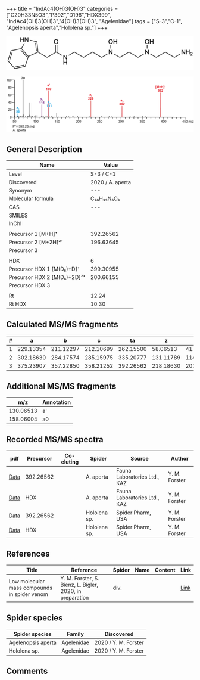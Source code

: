 +++
title = "IndAc4(OH)3(OH)3"
categories = ["C20H33N5O3","P392","D196","HDX399",
"IndAc4(OH)3(OH)3","4(OH)3(OH)3",
"Agelenidae"]
tags = ["S-3","C-1",
"Agelenopsis aperta","Hololena sp."]
+++

![](/img/IndAc4(OH)3(OH)3.png)

![](/img_MSMS/392_IndAc4(OH)3(OH)3_Aa.png?classes=border)

## General Description

| Name                        | Value            |
|-----------------------------|------------------|
| Level                       | S-3 / C-1               |
| Discovered                  | 2020 / A. aperta |
| Synonym                     | ---              |
| Molecular formula           | C₂₀H₃₃N₅O₃       |
| CAS                         | ---              |
| SMILES |   |
| InChI  |   |
|                             |                  |
| Precursor 1 [M+H]⁺          | 392.26562        |
| Precursor 2 [M+2H]²⁺        | 196.63645        |
| Precursor 3                 |                  |
|                             |                  |
| HDX                         | 6                |
| Precursor HDX 1 [M(D₆)+D]⁺   | 399.30955        |
| Precursor HDX 2 [M(D₆)+2D]²⁺ | 200.66155        |
| Precursor HDX 3             |                  |
|                             |                  |
| Rt                          | 12.24            |
| Rt HDX                      | 10.30            |

## Calculated MS/MS fragments

| # | a         | b         | c         | ta        | z         | y         | tz        |
|---|-----------|-----------|-----------|-----------|-----------|-----------|-----------|
| 1 | 229.13354 | 211.12297 | 212.10699 | 262.15500 | 58.06513 | 41.03858 | 91.08659 |
| 2 | 302.18630 | 284.17574 | 285.15975 | 335.20777 | 131.11789 | 114.09134 | 164.13935 |
| 3 | 375.23907 | 357.22850 | 358.21252 | 392.26562 | 218.18630 | 201.15975 | 235.21285 |

## Additional MS/MS fragments

| m/z       | Annotation |
|-----------|------------|
| 130.06513 | a'         |
| 158.06004 | a0         |

## Recorded MS/MS spectra

| pdf                                                   | Precursor | Co-eluting | Spider    | Source                       | Author        |
|-------------------------------------------------------|-----------|------------|-----------|------------------------------|---------------|
| [Data](/pdf/A-aperta/392_IndAc4(OH)3(OH)3_Aa.pdf)     | 392.26562 |            | A. aperta | Fauna Laboratories Ltd., KAZ | Y. M. Forster |
| [Data](/pdf/A-aperta/392_IndAc4(OH)3(OH)3_Aa-HDX.pdf) | HDX       |            | A. aperta | Fauna Laboratories Ltd., KAZ | Y. M. Forster |
| [Data](/pdf/Hololena-sp/392_IndAc4(OH)3(OH)3_Ho-sp.pdf) | 392.26562 |           | Hololena sp. | Spider Pharm, USA | Y. M. Forster |
| [Data](/pdf/Hololena-sp/392_IndAc4(OH)3(OH)3_Ho-sp_HDX.pdf) | HDX |           | Hololena sp. | Spider Pharm, USA | Y. M. Forster |

## References

| Title     | Reference   | Spider    | Name   | Content  | Link |
|-----------|-------------|-----------|--------|----------|-----|
| Low molecular mass compounds in spider venom      | Y. M. Forster, S. Bienz, L. Bigler, 2020, in preparation          | div.       |   |   | [Link](unknown) |

## Spider species

| Spider species     | Family     | Discovered           |
|--------------------|------------|----------------------|
| Agelenopsis aperta | Agelenidae | 2020 / Y. M. Forster |
| Hololena sp. | Agelenidae | 2020 / Y. M. Forster |

## Comments